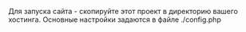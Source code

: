 Для запуска сайта - скопируйте этот проект в директорию вашего хостинга.
Основные настройки задаются в файле ./config.php
